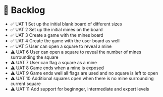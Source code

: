 # 📓 Backlog

- ✅ UAT 1 Set up the initial blank board of different sizes
- ✅ UAT 2 Set up the initial mines on the board
- ✅ UAT 3 Create a game with the mines board
- ✅ UAT 4 Create the game with the user board as well
- ✅ UAT 5 User can open a square to reveal a mine
- ⚠ UAT 6 User can open a square to reveal the number of mines surrounding the square
- ⚠ UAT 7 User can flag a square as a mine
- ⚠ UAT 8 Game ends when a mine is exposed
- ⚠ UAT 9 Game ends well all flags are used and no square is left to open
- ⚠ UAT 10 Additional squares open when there is no mine surrounding current square
- ⚠ UAT 11 Add support for beginnger, intermediate and expert levels
